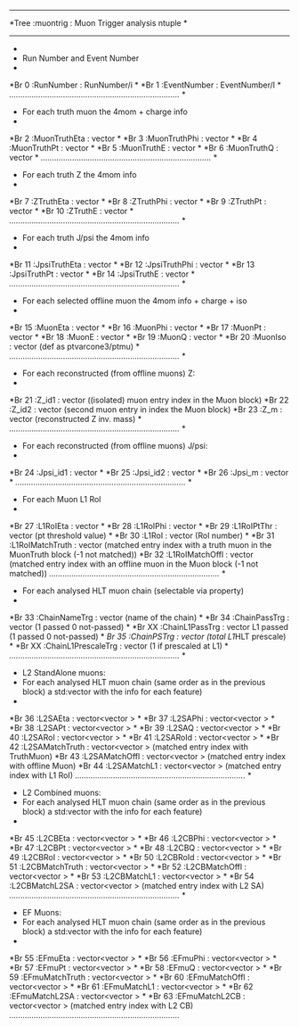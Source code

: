 ******************************************************************************
*Tree    :muontrig  : Muon Trigger analysis ntuple                           *
******************************************************************************
* 
* Run Number and Event Number
*
*Br    0 :RunNumber : RunNumber/i                                            *
*Br    1 :EventNumber : EventNumber/l                                        *
*............................................................................*
* 
* For each truth muon the 4mom + charge info
*
*Br    2 :MuonTruthEta : vector<float>                                       *
*Br    3 :MuonTruthPhi : vector<float>                                       *
*Br    4 :MuonTruthPt : vector<float>                                        *
*Br    5 :MuonTruthE : vector<float>                                         *
*Br    6 :MuonTruthQ : vector<float>                                         *
*............................................................................*
* 
* For each truth Z the 4mom info
*
*Br    7 :ZTruthEta : vector<float>                                          *
*Br    8 :ZTruthPhi : vector<float>                                          *
*Br    9 :ZTruthPt  : vector<float>                                          *
*Br   10 :ZTruthE   : vector<float>                                          *
*............................................................................*
* 
* For each truth J/psi the 4mom info
*
*Br   11 :JpsiTruthEta : vector<float>                                       *
*Br   12 :JpsiTruthPhi : vector<float>                                       *
*Br   13 :JpsiTruthPt : vector<float>                                        *
*Br   14 :JpsiTruthE : vector<float>                                         *
*............................................................................*
* 
* For each selected offline muon the 4mom info + charge + iso
*
*Br   15 :MuonEta   : vector<float>                                          *
*Br   16 :MuonPhi   : vector<float>                                          *
*Br   17 :MuonPt    : vector<float>                                          *
*Br   18 :MuonE     : vector<float>                                          *
*Br   19 :MuonQ     : vector<float>                                          *
*Br   20 :MuonIso   : vector<float>   (def as ptvarcone3/ptmu)               *
*............................................................................*
* 
* For each reconstructed (from offline muons) Z: 
*
*Br   21 :Z_id1     : vector<unsigned int> ((isolated) muon entry index in the Muon block)
*Br   22 :Z_id2     : vector<unsigned int> (second muon entry in index the Muon block)
*Br   23 :Z_m       : vector<float>        (reconstructed Z inv. mass)       *
*............................................................................*
* 
* For each reconstructed (from offline muons) J/psi:
*
*Br   24 :Jpsi_id1  : vector<unsigned int>                                   *
*Br   25 :Jpsi_id2  : vector<unsigned int>                                   *
*Br   26 :Jpsi_m    : vector<float>                                          *
*............................................................................*
* 
* For each Muon L1 RoI
*
*Br   27 :L1RoIEta  : vector<float>                                          *
*Br   28 :L1RoIPhi  : vector<float>                                          *
*Br   29 :L1RoIPtThr : vector<float>  (pt threshold value)                   *
*Br   30 :L1RoI     : vector<unsigned int>   (RoI number)                    *
*Br   31 :L1RoIMatchTruth : vector<unsigned int> (matched entry index with a truth muon in the MuonTruth block (-1 not matched))
*Br   32 :L1RoIMatchOffl : vector<unsigned int>  (matched entry index with an offline muon in the Muon block (-1 not matched))
*............................................................................*
* 
* For each analysed HLT muon chain (selectable via property)
*
*Br   33 :ChainNameTrg : vector<string> (name of the chain)                  *
*Br   34 :ChainPassTrg : vector<int>    (1 passed 0 not-passed)              *
*Br   XX :ChainL1PassTrg : vector<int>  L1 passed (1 passed 0 not-passed)    *
*Br   35 :ChainPSTrg : vector<float>    (total L1*HLT prescale)              *
*Br   XX :ChainL1PrescaleTrg : vector<int>   (1 if prescaled at L1)          *
*............................................................................*
* 
* L2 StandAlone muons:
* For each analysed HLT muon chain (same order as in the previous block) a std:vector with the info for each feature)
*
*Br   36 :L2SAEta   : vector<vector<float> >                                 *
*Br   37 :L2SAPhi   : vector<vector<float> >                                 *
*Br   38 :L2SAPt    : vector<vector<float> >                                 *
*Br   39 :L2SAQ     : vector<vector<float> >                                 *
*Br   40 :L2SARoI   : vector<vector<unsigned int> >                          *
*Br   41 :L2SARoId  : vector<vector<unsigned int> >                          *
*Br   42 :L2SAMatchTruth : vector<vector<unsigned int> > (matched entry index with TruthMuon)
*Br   43 :L2SAMatchOffl : vector<vector<unsigned int> >  (matched entry index with offline Muon)
*Br   44 :L2SAMatchL1 : vector<vector<unsigned int> >    (matched entry index with L1 RoI)
*............................................................................*
*
* L2 Combined muons:
* For each analysed HLT muon chain (same order as in the previous block) a std:vector with the info for each feature)
*
*Br   45 :L2CBEta   : vector<vector<float> >                                 *
*Br   46 :L2CBPhi   : vector<vector<float> >                                 *
*Br   47 :L2CBPt    : vector<vector<float> >                                 *
*Br   48 :L2CBQ     : vector<vector<float> >                                 *
*Br   49 :L2CBRoI   : vector<vector<unsigned int> >                          *
*Br   50 :L2CBRoId  : vector<vector<unsigned int> >                          *
*Br   51 :L2CBMatchTruth : vector<vector<unsigned int> >                     *
*Br   52 :L2CBMatchOffl : vector<vector<unsigned int> >                      *
*Br   53 :L2CBMatchL1 : vector<vector<unsigned int> >                        *
*Br   54 :L2CBMatchL2SA : vector<vector<unsigned int> > (matched entry index with L2 SA)
*............................................................................*
*
* EF Muons:
* For each analysed HLT muon chain (same order as in the previous block) a std:vector with the info for each feature)
*
*Br   55 :EFmuEta   : vector<vector<float> >                                 *
*Br   56 :EFmuPhi   : vector<vector<float> >                                 *
*Br   57 :EFmuPt    : vector<vector<float> >                                 *
*Br   58 :EFmuQ     : vector<vector<float> >                                 *
*Br   59 :EFmuMatchTruth : vector<vector<unsigned int> >                     *
*Br   60 :EFmuMatchOffl : vector<vector<unsigned int> >                      *
*Br   61 :EFmuMatchL1 : vector<vector<unsigned int> >                        *
*Br   62 :EFmuMatchL2SA : vector<vector<unsigned int> >                      *
*Br   63 :EFmuMatchL2CB : vector<vector<unsigned int> > (matched entry index with L2 CB)
*............................................................................*
